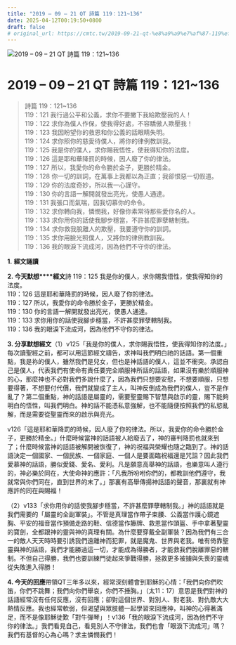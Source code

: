 ```yaml
---
title: "2019 – 09 – 21 QT 詩篇 119：121~136"
date: 2025-04-12T00:19:50+0800
draft: false
# original_url: https://cmtc.tw/2019-09-21-qt-%e8%a9%a9%e7%af%87-119%ef%bc%9a121136
---
```


![2019 – 09 – 21 QT 詩篇 119：121~136](/images/qt.jpg   "2019 – 09 – 21 QT 詩篇 119：121~136")

# 2019 – 09 – 21 QT 詩篇 119：121~136

> 詩篇 119：121~136  
> 119：121 我行過公平和公義，求你不要撇下我給欺壓我的人！  
> 119：122 求你為僕人作保，使我得好處，不容驕傲人欺壓我！  
> 119：123 我因盼望你的救恩和你公義的話眼睛失明。  
> 119：124 求你照你的慈愛待僕人，將你的律例教訓我。  
> 119：125 我是你的僕人，求你賜我悟性，使我得知你的法度。  
> 119：126 這是耶和華降罰的時候，因人廢了你的律法。  
> 119：127 所以，我愛你的命令勝於金子，更勝於精金。  
> 119：128 你一切的訓詞，在萬事上我都以為正直；我卻恨惡一切假道。  
> 119：129 你的法度奇妙，所以我一心謹守。  
> 119：130 你的言語一解開就發出亮光，使愚人通達。  
> 119：131 我張口而氣喘，因我切慕你的命令。  
> 119：132 求你轉向我，憐憫我，好像你素常待那些愛你名的人。  
> 119：133 求你用你的話使我腳步穩當，不許甚麼罪孽轄制我。  
> 119：134 求你救我脫離人的欺壓，我要遵守你的訓詞。  
> 119：135 求你用臉光照僕人，又將你的律例教訓我。  
> 119：136 我的眼淚下流成河，因為他們不守你的律法。

**1.** **經文誦讀**

**2. 今天默想****經文**詩 119：125 我是你的僕人，求你賜我悟性，使我得知你的法度。  
119：126 這是耶和華降罰的時候，因人廢了你的律法。  
119：127 所以，我愛你的命令勝於金子，更勝於精金。  
119：130 你的言語一解開就發出亮光，使愚人通達。  
119：133 求你用你的話使我腳步穩當，不許甚麼罪孽轄制我。  
119：136 我的眼淚下流成河，因為他們不守你的律法。

**3. 分享默想經文**（1）v125「我是你的僕人，求你賜我悟性，使我得知你的法度。」每次讀聖經之前，都可以用這節經文禱告，求神叫我們明白祂的話語。第一個重點，我是祢的僕人，雖然我們是兒女，但也是神話語的僕人，這並不衝突。承認自己是僕人，代表我們有使命有責任要完全順服神所話的話語，如果沒有樂於順服神的心，那麼神也不必對我們多說什麼了，因為我們只想要安慰，不想要順服，只想要得著，不想要付代價，我們就變成了主人，叫神反倒成為我們的僕人，豈不是作亂了？第二個重點，神的話語是屬靈的，需要聖靈賜下智慧與啟示的靈，賜下能夠明白的悟性，叫我們明白。神的話不能憑私意強解，也不能隨便按照我們的私慾亂解，而是需要從聖靈而來的啟示與亮光。

v126「這是耶和華降罰的時候，因人廢了你的律法。所以，我愛你的命令勝於金子，更勝於精金。」什麼時候當神的話語被人給廢去了，神的審判降罰也就來到了；什麼時候當神的話語被解開被恢復了，神的祝福與榮耀也隨之臨到了。神的話語決定一個國家、一個民族、一個家庭、一個人是要面臨祝福還是咒詛？因此我們愛慕神的話語，勝似愛錢、愛名、愛利。凡是願意高舉神的話語，也樂意叫人遵行的，神必樂於同在，大使命神的應許：「凡我所吩咐你們的，都教訓他們遵守，我就常與你們同在，直到世界的末了。」那裏有高舉傳揚神話語的聲音，那裏就有神應許的同在與賜福！

（2）v133「求你用你的話使我腳步穩當，不許甚麼罪孽轄制我。」神的話語就是我們需要的「屬靈的全副軍裝」。不管是真理當作帶子束腰、公義當作護心鏡遮胸、平安的福音當作預備走路的鞋、信德當作籐牌、救恩當作頭盔、手中拿著聖靈的寶劍，全都跟神的靈與神的真理有關。為什麼要穿戴全副軍裝？因為我們有三合一的敵人天天時時要引誘我們遠離神而犯罪，就是魔鬼、世界與老我。唯有倚靠聖靈與神的話語，我們才能勝過這一切，才能成為得勝者，才能救我們脫離罪惡的轄制。不但自己得勝，我們也要訓練門徒起來爭戰得勝，拯救更多被擄與失喪的靈魂從失敗進入得勝！

**4. 今天的回應**帶領QT三年多以來，經常深刻體會到耶穌的心情：「我們向你們吹笛，你們不跳舞；我們向你們舉哀，你們不捶胸。」（太11：17）意思是我們對神的話語經常沒有任何反應，沒有回應；卻對這個世界、對別人、對老我、對仇敵大大熱情反應。我也經常軟弱，但渴望與眾肢體一起學習來回應神，叫神的心得著滿足，而不是像耶穌徒歎「對牛彈琴」！v136「我的眼淚下流成河，因為他們不守你的律法。」我們看見自己，看見別人不守律法，我們也會「眼淚下流成河」嗎？我們有基督的心為心嗎？求主憐憫我們！